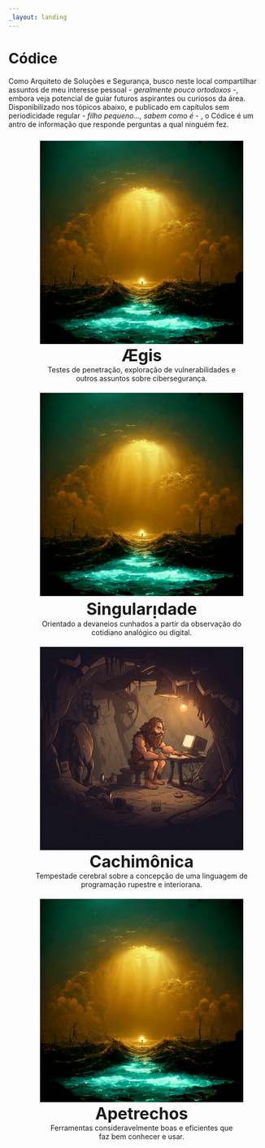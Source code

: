 ```yaml
---
_layout: landing
---
```


# Códice
Como Arquiteto de Soluções e Segurança, busco neste local compartilhar assuntos de meu interesse pessoal - _geralmente pouco ortodoxos_ -,
embora veja potencial de guiar futuros aspirantes ou curiosos da área. Disponibilizado nos tópicos abaixo, e publicado em capítulos
sem periodicidade regular - _filho pequeno..., sabem como é_ - , o Códice é um antro de informação que responde perguntas a qual
ninguém fez.

<div style="width: 100%;padding: 10px; text-align: center">
    <img src="images/singularidade/logo.png" width="400" height="400" alt="" />
    <div style="font-size: xx-large; font-weight: bold">Ægis</div>
    Testes de penetração, exploração de vulnerabilidades e<br>outros assuntos sobre cibersegurança.
</div>

<div style="width: 100%;padding: 10px; text-align: center">
    <img src="images/singularidade/logo.png" width="400" height="400" alt="" />
    <div style="font-size: xx-large; font-weight: bold">Singularᴉdade</div>
    Orientado a devaneios cunhados a partir da observação do<br>cotidiano analógico ou digital.
</div>

<div style="width: 100%;padding: 10px; text-align: center">
    <img src="images/cachimonia/logo.png" width="400" height="400" alt="" />
    <div style="font-size: xx-large; font-weight: bold">Cachimônica</div>
    Tempestade cerebral sobre a concepção de uma linguagem de<br>programação rupestre e interiorana.
</div>

<div style="width: 100%;padding: 10px; text-align: center">
    <img src="images/singularidade/logo.png" width="400" height="400" alt="" />
    <div style="font-size: xx-large; font-weight: bold">Apetrechos</div>
    Ferramentas consideravelmente boas e eficientes que<br>faz bem conhecer e usar.
</div>